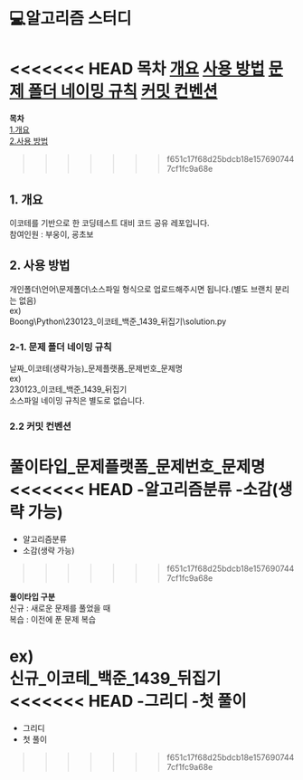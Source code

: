 # 💻알고리즘 스터디
  
<<<<<<< HEAD
**목차**
[개요](#1-개요)
[사용 방법](#2-사용-방법)
[문제 폴더 네이밍 규칙](#2-1-문제-폴더-네이밍-규칙)
[커밋 컨벤션](#2-2-커밋-컨벤션)
=======
**목차**  
[1.개요](##1.-개요)  
[2.사용 방법](##2.-사용-방법)

>>>>>>> f651c17f68d25bdcb18e1576907447cf1fc9a68e

## 1. 개요
이코테를 기반으로 한 코딩테스트 대비 코드 공유 레포입니다.  
참여인원 : 부웅이, 굥초보

## 2. 사용 방법
개인폴더\언어\문제폴더\소스파일 형식으로 업로드해주시면 됩니다.(별도 브랜치 분리는 없음)  
ex)  
Boong\Python\230123_이코테_백준_1439_뒤집기\solution.py  

### 2-1. 문제 폴더 네이밍 규칙
날짜_이코테(생략가능)_문제플랫폼_문제번호_문제명  
ex)  
230123_이코테_백준_1439_뒤집기  
소스파일 네이밍 규칙은 별도로 없습니다.  

### 2.2 커밋 컨벤션
**풀이타입_문제플랫폼_문제번호_문제명**
<<<<<<< HEAD
-알고리즘분류
-소감(생략 가능)
=======
 - 알고리즘분류
 - 소감(생략 가능)
>>>>>>> f651c17f68d25bdcb18e1576907447cf1fc9a68e
 
**풀이타입 구분**  
신규 : 새로운 문제를 풀었을 때  
복습 : 이전에 푼 문제 복습

ex)  
신규_이코테_백준_1439_뒤집기
<<<<<<< HEAD
-그리디
-첫 풀이
=======
 - 그리디
 - 첫 풀이
>>>>>>> f651c17f68d25bdcb18e1576907447cf1fc9a68e
